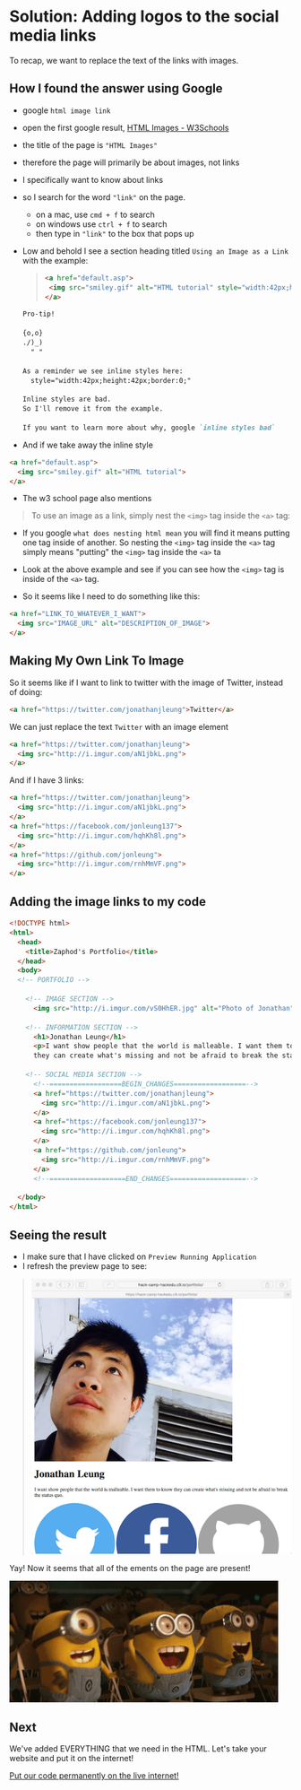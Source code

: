 # Solution: Adding logos to the social media links

To recap, we want to replace the text of the links with images.

## How I found the answer using Google

- google `html image link`
- open the first google result, [HTML Images - W3Schools](www.w3schools.com/html/html_images.asp)
- the title of the page is `"HTML Images"`
- therefore the page will primarily be about images, not links
- I specifically want to know about links
- so I search for the word `"link"` on the page.
  - on a mac, use `cmd + f` to search
  - on windows use `ctrl + f` to search
  - then type in `"link"` to the box that pops up
- Low and behold I see a section heading titled `Using an Image as a Link` with the example:
  
  > ```html
  > <a href="default.asp">
  >  <img src="smiley.gif" alt="HTML tutorial" style="width:42px;height:42px;border:0;">
  > </a>
  > ```

  ```markdown
  Pro-tip!

  {o,o}
  ./)_)
    " "

  As a reminder we see inline styles here:
    style="width:42px;height:42px;border:0;"

  Inline styles are bad.
  So I'll remove it from the example.

  If you want to learn more about why, google `inline styles bad`
  ```

- And if we take away the inline style

```html
<a href="default.asp">
  <img src="smiley.gif" alt="HTML tutorial">
</a>
```

- The w3 school page also mentions
> To use an image as a link, simply nest the `<img>` tag inside the `<a>` tag:

- If you google `what does nesting html mean` you will find it means putting one tag inside of another. So nesting the `<img>` tag inside the `<a>` tag simply means "putting" the `<img>` tag inside the `<a>` ta

- Look at the above example and see if you can see how the `<img>` tag is inside of the `<a>` tag.

- So it seems like I need to do something like this:

```html
<a href="LINK_TO_WHATEVER_I_WANT">
  <img src="IMAGE_URL" alt="DESCRIPTION_OF_IMAGE">
</a>
```

## Making My Own Link To Image

So it seems like if I want to link to twitter with the image of Twitter, instead of doing:

```html
<a href="https://twitter.com/jonathanjleung">Twitter</a>
```

We can just replace the text `Twitter` with an image element

```html
<a href="https://twitter.com/jonathanjleung">
  <img src="http://i.imgur.com/aN1jbkL.png">
</a>
```

And if I have 3 links:

```html
<a href="https://twitter.com/jonathanjleung">
  <img src="http://i.imgur.com/aN1jbkL.png">
</a>
<a href="https://facebook.com/jonleung137">
  <img src="http://i.imgur.com/hqhKh8l.png">
</a>
<a href="https://github.com/jonleung">
  <img src="http://i.imgur.com/rnhMmVF.png">
</a>
```

## Adding the image links to my code

```html
<!DOCTYPE html>
<html>
  <head>
    <title>Zaphod's Portfolio</title>
  </head>
  <body>
  <!-- PORTFOLIO -->
  
    <!-- IMAGE SECTION -->
      <img src="http://i.imgur.com/vS0HhER.jpg" alt="Photo of Jonathan">
  
    <!-- INFORMATION SECTION -->
      <h1>Jonathan Leung</h1>
      <p>I want show people that the world is malleable. I want them to know 
      they can create what's missing and not be afraid to break the status quo.</p>

    <!-- SOCIAL MEDIA SECTION -->
      <!--==================BEGIN_CHANGES==================-->
      <a href="https://twitter.com/jonathanjleung">
        <img src="http://i.imgur.com/aN1jbkL.png">
      </a>
      <a href="https://facebook.com/jonleung137">
        <img src="http://i.imgur.com/hqhKh8l.png">
      </a>
      <a href="https://github.com/jonleung">
        <img src="http://i.imgur.com/rnhMmVF.png">
      </a>
      <!--===================END_CHANGES===================-->

  </body>
</html>
```

## Seeing the result

- I make sure that I have clicked on `Preview Running Application`
- I refresh the preview page to see:

> ![](img/complete_html.png)

Yay! Now it seems that all of the ements on the page are present!

![](img/celebrate2.gif)

## Next
We've added EVERYTHING that we need in the HTML. Let's take your website and put it on the internet!

[Put our code permanently on the live internet!](github.md)
